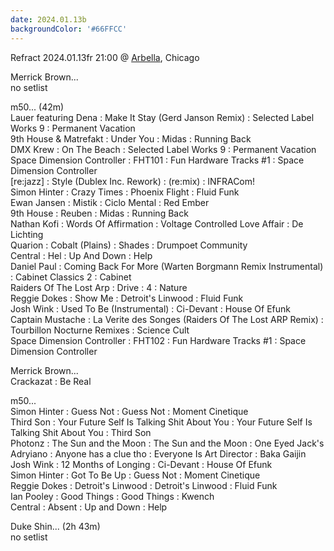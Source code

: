 ```yaml
---
date: 2024.01.13b
backgroundColor: '#66FFCC'
---
```


Refract 2024.01.13fr 21:00 @ [Arbella](https://arbellachicago.com/), Chicago  

Merrick Brown...  
no setlist  

m50... (42m)  
Lauer featuring Dena : Make It Stay (Gerd Janson Remix) : Selected Label Works 9 : Permanent Vacation  
9th House & Matrefakt : Under You : Midas : Running Back  
DMX Krew : On The Beach : Selected Label Works 9 : Permanent Vacation  
Space Dimension Controller : FHT101 : Fun Hardware Tracks #1 : Space Dimension Controller  
\[re:jazz\] : Style (Dublex Inc. Rework) : (re:mix) : INFRACom!  
Simon Hinter : Crazy Times : Phoenix Flight : Fluid Funk  
Ewan Jansen : Mistik : Ciclo Mental : Red Ember  
9th House : Reuben : Midas : Running Back  
Nathan Kofi : Words Of Affirmation : Voltage Controlled Love Affair : De Lichting  
Quarion : Cobalt (Plains) : Shades : Drumpoet Community  
Central : Hel : Up And Down : Help  
Daniel Paul : Coming Back For More (Warten Borgmann Remix Instrumental) : Cabinet Classics 2 : Cabinet  
Raiders Of The Lost Arp : Drive : 4 : Nature  
Reggie Dokes : Show Me : Detroit's Linwood : Fluid Funk  
Josh Wink : Used To Be (Instrumental) : Ci-Devant : House Of Efunk  
Captain Mustache : La Verite des Songes (Raiders Of The Lost ARP Remix) : Tourbillon Nocturne Remixes : Science Cult  
Space Dimension Controller : FHT102 : Fun Hardware Tracks #1 : Space Dimension Controller  

Merrick Brown...  
Crackazat : Be Real  

m50...  
Simon Hinter : Guess Not : Guess Not : Moment Cinetique  
Third Son : Your Future Self Is Talking Shit About You : Your Future Self Is Talking Shit About You : Third Son  
Photonz : The Sun and the Moon : The Sun and the Moon : One Eyed Jack's  
Adryiano : Anyone has a clue tho : Everyone Is Art Director : Baka Gaijin  
Josh Wink : 12 Months of Longing : Ci-Devant : House Of Efunk  
Simon Hinter : Got To Be Up : Guess Not : Moment Cinetique  
Reggie Dokes : Detroit's Linwood : Detroit's Linwood : Fluid Funk  
Ian Pooley : Good Things : Good Things : Kwench  
Central : Absent : Up and Down : Help  

Duke Shin... (2h 43m)  
no setlist